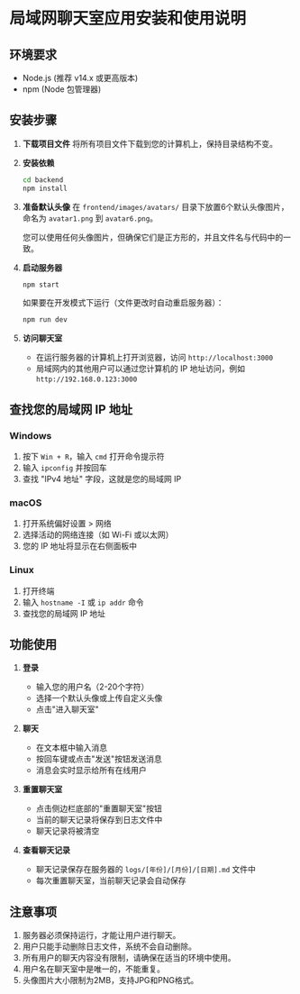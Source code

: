 # 局域网聊天室应用安装和使用说明

## 环境要求
- Node.js (推荐 v14.x 或更高版本)
- npm (Node 包管理器)

## 安装步骤

1. **下载项目文件**
   将所有项目文件下载到您的计算机上，保持目录结构不变。

2. **安装依赖**
   ```bash
   cd backend
   npm install
   ```

3. **准备默认头像**
   在 `frontend/images/avatars/` 目录下放置6个默认头像图片，命名为 `avatar1.png` 到 `avatar6.png`。
   
   您可以使用任何头像图片，但确保它们是正方形的，并且文件名与代码中的一致。

4. **启动服务器**
   ```bash
   npm start
   ```
   
   如果要在开发模式下运行（文件更改时自动重启服务器）：
   ```bash
   npm run dev
   ```

5. **访问聊天室**
   - 在运行服务器的计算机上打开浏览器，访问 `http://localhost:3000`
   - 局域网内的其他用户可以通过您计算机的 IP 地址访问，例如 `http://192.168.0.123:3000`

## 查找您的局域网 IP 地址

### Windows
1. 按下 `Win + R`，输入 `cmd` 打开命令提示符
2. 输入 `ipconfig` 并按回车
3. 查找 "IPv4 地址" 字段，这就是您的局域网 IP

### macOS
1. 打开系统偏好设置 > 网络
2. 选择活动的网络连接（如 Wi-Fi 或以太网）
3. 您的 IP 地址将显示在右侧面板中

### Linux
1. 打开终端
2. 输入 `hostname -I` 或 `ip addr` 命令
3. 查找您的局域网 IP 地址

## 功能使用

1. **登录**
   - 输入您的用户名（2-20个字符）
   - 选择一个默认头像或上传自定义头像
   - 点击"进入聊天室"

2. **聊天**
   - 在文本框中输入消息
   - 按回车键或点击"发送"按钮发送消息
   - 消息会实时显示给所有在线用户

3. **重置聊天室**
   - 点击侧边栏底部的"重置聊天室"按钮
   - 当前的聊天记录将保存到日志文件中
   - 聊天记录将被清空

4. **查看聊天记录**
   - 聊天记录保存在服务器的 `logs/[年份]/[月份]/[日期].md` 文件中
   - 每次重置聊天室，当前聊天记录会自动保存

## 注意事项

1. 服务器必须保持运行，才能让用户进行聊天。
2. 用户只能手动删除日志文件，系统不会自动删除。
3. 所有用户的聊天内容没有限制，请确保在适当的环境中使用。
4. 用户名在聊天室中是唯一的，不能重复。
5. 头像图片大小限制为2MB，支持JPG和PNG格式。
